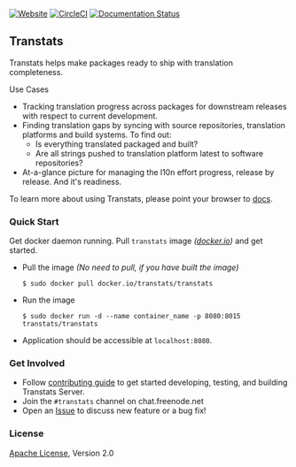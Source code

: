 [![Website](https://img.shields.io/badge/website-transtats.org-orange.svg)](http://transtats.org)
[![CircleCI](https://circleci.com/gh/transtats/transtats/tree/devel.svg?style=svg)](https://circleci.com/gh/transtats/transtats/tree/devel)
[![Documentation Status](https://readthedocs.org/projects/transtats/badge/?version=latest)](http://transtats.readthedocs.io/en/latest/?badge=latest)

## Transtats

Transtats helps make packages ready to ship with translation completeness.

Use Cases
 - Tracking translation progress across packages for downstream releases with respect to current development.
 - Finding translation gaps by syncing with source repositories, translation platforms and build systems. To find out:
    - Is everything translated packaged and built?
    - Are all strings pushed to translation platform latest to software repositories?
 - At-a-glance picture for managing the l10n effort progress, release by release. And it's readiness.

To learn more about using Transtats, please point your browser to [docs](http://docs.transtats.org).

### Quick Start

Get docker daemon running. Pull `transtats` image *([docker.io](https://hub.docker.com/r/transtats/transtats/))* and get started.

- Pull the image *(No need to pull, if you have built the image)*
  ```shell
  $ sudo docker pull docker.io/transtats/transtats
  ```

- Run the image
  ```shell
  $ sudo docker run -d --name container_name -p 8080:8015 transtats/transtats
  ```

- Application should be accessible at `localhost:8080`.


### Get Involved

- Follow [contributing guide](./CONTRIBUTING.md) to get started developing, testing, and building Transtats Server.
- Join the `#transtats` channel on chat.freenode.net
- Open an [Issue](https://github.com/transtats/transtats/issues) to discuss new feature or a bug fix!

### License

[Apache License](http://www.apache.org/licenses/LICENSE-2.0), Version 2.0

